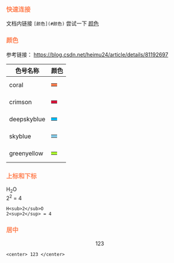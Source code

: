 ### <font color="coral">快速连接</font>
文档内链接 `[颜色](#颜色)`
尝试一下 [颜色](#颜色)

### <font color="coral">颜色</font>
参考链接： https://blog.csdn.net/heimu24/article/details/81192697

| 色号名称 | 颜色 |
| ---- | ---- |
| coral | <table><tr><td bgcolor=coral></td></tr></table> |
| crimson | <table><tr><td bgcolor=crimson></td></tr></table> |
| deepskyblue | <table><tr><td bgcolor=deepskyblue></td></tr></table> |
| skyblue | <table><tr><td bgcolor=skyblue></td></tr></table> |
| greenyellow | <table><tr><td bgcolor=greenyellow></td></tr></table> |

### <font color="coral">上标和下标</font>
H<sub>2</sub>O  
2<sup>2</sup> = 4
```
H<sub>2</sub>O  
2<sup>2</sup> = 4
```

### <font color="coral">居中</font>
<center> 123 </center>

```
<center> 123 </center>
```
